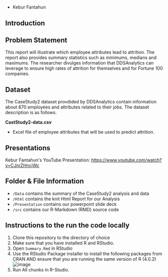 #  
* Kebur Fantahun

## Introduction 
## Problem Statement
This report will illustrate which employee attributes lead to attrition. The report also provides summary statistics such as minimums, medians and maximums. The researcher divulges information that DDSAnalytics can leverage to ensure high rates of attrition for themselves and for Fortune 100 companies.

## Dataset
The CaseStudy2 dataset provdided by DDSAnalytics contain information about 870 employees and attributes related to their jobs. The dataset description is as follows.

**CastStudy2-data.csv**
- Excel file of employee attributes that will be used to predict attrition.

## Presentations
Kebur Fantahun's YouTube Presentation: https://www.youtube.com/watch?v=CJnrZHncjWc

## Folder & File Information
- `/Data` contains the summary of the CaseStudy2 analysis and data
- `/Html` contains the knit Html Report for our Analysis
- `/Presentation` contains our powerpoint slide deck
- `/src` contains our R-Markdown (RMD) source code

## Instructions to the run the code locally
1. Clone this repository to the directory of choice
2. Make sure that you have installed R and RStudio. 
3. Open `Summary.Rmd` in RStudio
4. Use the RStudio Package installer to install the following packages from CRAN AND ensure that you are running the same version of R (4.0.2)
![image](https://user-images.githubusercontent.com/13544830/110293890-fdd62a00-7fa3-11eb-8305-94bd48167a3a.png)
5. Run All chunks in R-Studio. 


